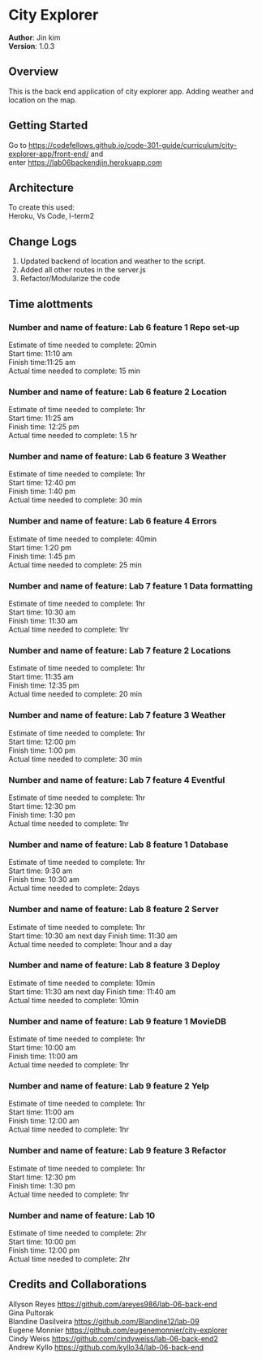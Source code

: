 # City Explorer  


**Author**: Jin kim  
**Version**: 1.0.3   

## Overview  
This is the back end application of city explorer app. Adding weather and location on the map.  

## Getting Started  
Go to https://codefellows.github.io/code-301-guide/curriculum/city-explorer-app/front-end/ and  
enter https://lab06backendjin.herokuapp.com 

## Architecture  
To create this used:  
Heroku, Vs Code, I-term2  
  
## Change Logs   
1. Updated backend of location and weather to the script.
2. Added all other routes in the server.js
3. Refactor/Modularize the code
 
## Time alottments
### Number and name of feature: Lab 6 feature 1 Repo set-up  
Estimate of time needed to complete: 20min  
Start time: 11:10 am  
Finish time:11:25 am  
Actual time needed to complete: 15 min  

### Number and name of feature: Lab 6 feature 2 Location  
Estimate of time needed to complete: 1hr  
Start time: 11:25 am  
Finish time: 12:25 pm  
Actual time needed to complete: 1.5 hr  

### Number and name of feature: Lab 6 feature 3 Weather  
Estimate of time needed to complete: 1hr  
Start time: 12:40 pm  
Finish time: 1:40 pm  
Actual time needed to complete: 30 min  


### Number and name of feature: Lab 6 feature 4 Errors  
Estimate of time needed to complete: 40min  
Start time: 1:20 pm  
Finish time: 1:45 pm  
Actual time needed to complete: 25 min  

### Number and name of feature: Lab 7 feature 1 Data formatting  
Estimate of time needed to complete: 1hr  
Start time: 10:30 am  
Finish time: 11:30 am  
Actual time needed to complete: 1hr

### Number and name of feature: Lab 7 feature 2 Locations  
Estimate of time needed to complete: 1hr  
Start time: 11:35 am  
Finish time: 12:35 pm  
Actual time needed to complete: 20 min 

### Number and name of feature: Lab 7 feature 3 Weather  
Estimate of time needed to complete: 1hr  
Start time: 12:00 pm  
Finish time: 1:00 pm  
Actual time needed to complete: 30 min  

### Number and name of feature: Lab 7 feature 4 Eventful  
Estimate of time needed to complete: 1hr  
Start time: 12:30 pm  
Finish time: 1:30 pm  
Actual time needed to complete: 1hr   

### Number and name of feature: Lab 8 feature 1 Database  
Estimate of time needed to complete: 1hr  
Start time: 9:30 am  
Finish time: 10:30 am  
Actual time needed to complete: 2days

### Number and name of feature: Lab 8 feature 2 Server  
Estimate of time needed to complete: 1hr  
Start time: 10:30 am  next day
Finish time: 11:30 am  
Actual time needed to complete: 1hour and a day

### Number and name of feature: Lab 8 feature 3 Deploy  
Estimate of time needed to complete: 10min  
Start time: 11:30 am  next day
Finish time: 11:40 am  
Actual time needed to complete: 10min

### Number and name of feature: Lab 9 feature 1 MovieDB  
Estimate of time needed to complete: 1hr  
Start time: 10:00 am  
Finish time: 11:00 am  
Actual time needed to complete: 1hr   

### Number and name of feature: Lab 9 feature 2 Yelp  
Estimate of time needed to complete: 1hr  
Start time: 11:00 am  
Finish time: 12:00 am  
Actual time needed to complete: 1hr    

### Number and name of feature: Lab 9 feature 3 Refactor  
Estimate of time needed to complete: 1hr  
Start time: 12:30 pm  
Finish time: 1:30 pm  
Actual time needed to complete: 1hr    

### Number and name of feature: Lab 10 
Estimate of time needed to complete: 2hr  
Start time: 10:00 pm  
Finish time: 12:00 pm  
Actual time needed to complete: 2hr    
  
## Credits and Collaborations  
Allyson Reyes
https://github.com/areyes986/lab-06-back-end    
Gina Pultorak  
Blandine Dasilveira https://github.com/Blandine12/lab-09    
Eugene Monnier https://github.com/eugenemonnier/city-explorer    
Cindy Weiss https://github.com/cindyweiss/lab-06-back-end2  
Andrew Kyllo https://github.com/kyllo34/lab-06-back-end

